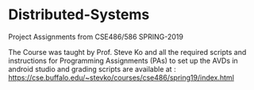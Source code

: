 # Distributed-Systems
Project Assignments from CSE486/586
SPRING-2019

The Course was taught by Prof. Steve Ko and all the required scripts and instructions for Programming Assignments (PAs) to set up the AVDs in android studio and grading scripts are available at : https://cse.buffalo.edu/~stevko/courses/cse486/spring19/index.html
